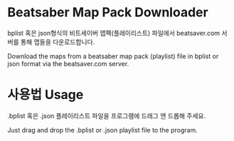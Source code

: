 ﻿# Beatsaber Map Pack Downloader

bplist 혹은 json형식의 비트세이버 맵팩(플레이리스트) 파일에서
beatsaver.com 서버를 통해 맵들을 다운로드합니다.

Download the maps from a beatsaber map pack (playlist) file in bplist or json format
via the beatsaver.com server.


# 사용법  Usage

.bplist 혹은 .json 플레이리스트 파일을 프로그램에 드래그 앤 드롭해 주세요.

Just drag and drop the .bplist or .json  playlist file to the program.
